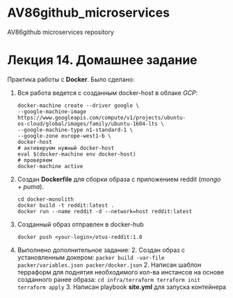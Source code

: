 # AV86github_microservices
AV86github microservices repository

Лекция 14. Домашнее задание
==========================

Практика работы с **Docker**. Было сделано:

1. Вся работа ведется с созданным docker-host в облаке *GCP*:
	```
	docker-machine create --driver google \
	--google-machine-image https://www.googleapis.com/compute/v1/projects/ubuntu-
	os-cloud/global/images/family/ubuntu-1604-lts \
	--google-machine-type n1-standard-1 \
	--google-zone europe-west1-b \
	docker-host
	# активируем нужный docker-host
	eval $(docker-machine env docker-host)
	# проверяем
	docker-machine active
	```

1. Создан **Dockerfile** для сборки образа с приложением reddit (*mongo + puma*).
	```
	cd docker-monolith
	docker build -t reddit:latest .
	docker run --name reddit -d --network=host reddit:latest
	```

1. Созданный образ отправлен в docker-hub
	```
	docker push <your-login>/otus-reddit:1.0
	```
1. Выполнено дополнительное задание:
	2. Создан образ с установленным докером:
		```
		packer build -var-file packer/variables.json packer/docker.json
		```
	2. Написан шаблон терраформ для поднятия необходимого кол-ва инстансов на основе созданного ранее образа:
		```
		cd infra/terraform
		terraform init
		terraform apply
		```
	3. Написан playbook **site.yml** для запуска контейнера
